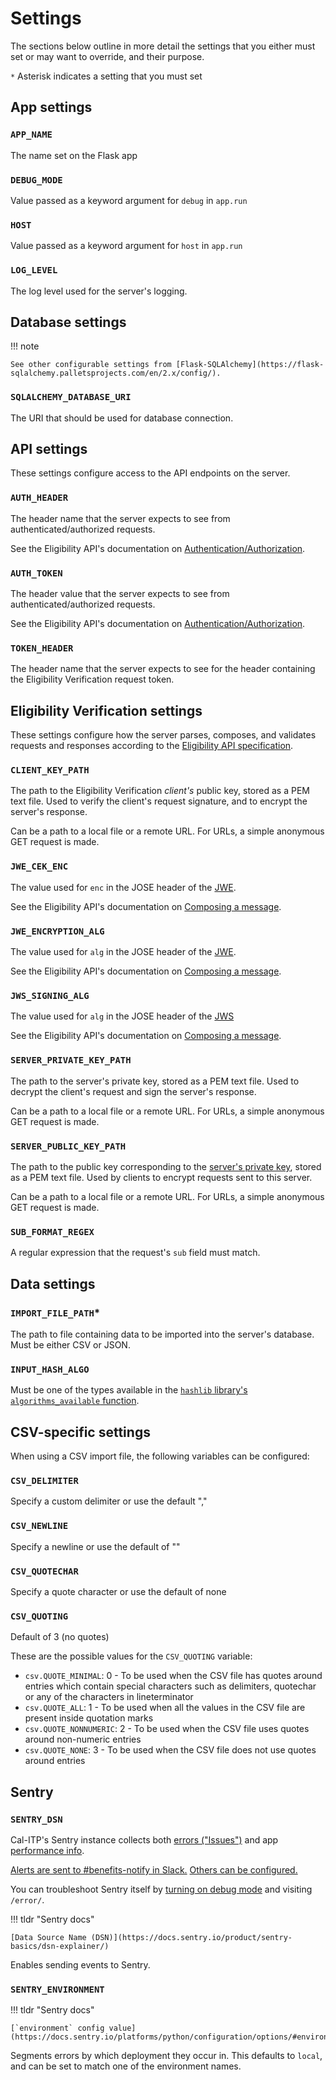 # Settings

The sections below outline in more detail the settings that you either must set or may want to override, and their purpose.

`*` Asterisk indicates a setting that you must set

## App settings

### `APP_NAME`

The name set on the Flask app

### `DEBUG_MODE`

Value passed as a keyword argument for `debug` in `app.run`

### `HOST`

Value passed as a keyword argument for `host` in `app.run`

### `LOG_LEVEL`

The log level used for the server's logging.

## Database settings

!!! note

    See other configurable settings from [Flask-SQLAlchemy](https://flask-sqlalchemy.palletsprojects.com/en/2.x/config/).

### `SQLALCHEMY_DATABASE_URI`

The URI that should be used for database connection.

## API settings

These settings configure access to the API endpoints on the server.

### `AUTH_HEADER`

The header name that the server expects to see from authenticated/authorized requests.

See the Eligibility API's documentation on [Authentication/Authorization](https://docs.calitp.org/eligibility-api/specification/#authenticationauthorization).

### `AUTH_TOKEN`

The header value that the server expects to see from authenticated/authorized requests.

See the Eligibility API's documentation on [Authentication/Authorization](https://docs.calitp.org/eligibility-api/specification/#authenticationauthorization).

### `TOKEN_HEADER`

The header name that the server expects to see for the header containing the Eligibility Verification request token.

## Eligibility Verification settings

These settings configure how the server parses, composes, and validates requests and responses according to the [Eligibility API specification](https://docs.calitp.org/eligibility-api/specification/).

### `CLIENT_KEY_PATH`

The path to the Eligibility Verification _client's_ public key, stored as a PEM text file. Used to verify the client's request signature, and to encrypt the server's response.

Can be a path to a local file or a remote URL. For URLs, a simple anonymous GET request is made.

### `JWE_CEK_ENC`

The value used for `enc` in the JOSE header of the [JWE](https://jwcrypto.readthedocs.io/en/latest/jwe.html).

See the Eligibility API's documentation on [Composing a message](https://docs.calitp.org/eligibility-api/specification/#composing-a-message).

### `JWE_ENCRYPTION_ALG`

The value used for `alg` in the JOSE header of the [JWE](https://jwcrypto.readthedocs.io/en/latest/jwe.html).

See the Eligibility API's documentation on [Composing a message](https://docs.calitp.org/eligibility-api/specification/#composing-a-message).

### `JWS_SIGNING_ALG`

The value used for `alg` in the JOSE header of the [JWS](https://jwcrypto.readthedocs.io/en/latest/jwt.html#jwcrypto.jwt.JWT.make_signed_token)

See the Eligibility API's documentation on [Composing a message](https://docs.calitp.org/eligibility-api/specification/#composing-a-message).

### `SERVER_PRIVATE_KEY_PATH`

The path to the server's private key, stored as a PEM text file. Used to decrypt the client's request and sign the server's response.

Can be a path to a local file or a remote URL. For URLs, a simple anonymous GET request is made.

### `SERVER_PUBLIC_KEY_PATH`

The path to the public key corresponding to the [server's private key](#server_private_key_path), stored as a PEM text file. Used by clients to encrypt
requests sent to this server.

Can be a path to a local file or a remote URL. For URLs, a simple anonymous GET request is made.

### `SUB_FORMAT_REGEX`

A regular expression that the request's `sub` field must match.

## Data settings

### `IMPORT_FILE_PATH`\*

The path to file containing data to be imported into the server's database. Must be either CSV or JSON.

### `INPUT_HASH_ALGO`

Must be one of the types available in the [`hashlib` library's `algorithms_available` function](https://docs.python.org/3/library/hashlib.html#hashlib.algorithms_available).

## CSV-specific settings

When using a CSV import file, the following variables can be configured:

### `CSV_DELIMITER`

Specify a custom delimiter or use the default ","

### `CSV_NEWLINE`

Specify a newline or use the default of ""

### `CSV_QUOTECHAR`

Specify a quote character or use the default of none

### `CSV_QUOTING`

Default of 3 (no quotes)

These are the possible values for the `CSV_QUOTING` variable:

- `csv.QUOTE_MINIMAL`: 0 - To be used when the CSV file has quotes around entries which contain special characters such as delimiters, quotechar or any of the characters in lineterminator
- `csv.QUOTE_ALL`: 1 - To be used when all the values in the CSV file are present inside quotation marks
- `csv.QUOTE_NONNUMERIC`: 2 - To be used when the CSV file uses quotes around non-numeric entries
- `csv.QUOTE_NONE`: 3 - To be used when the CSV file does not use quotes around entries

## Sentry

### `SENTRY_DSN`

Cal-ITP's Sentry instance collects both [errors ("Issues")](https://sentry.calitp.org/organizations/sentry/issues/?project=4) and app [performance info](https://sentry.calitp.org/organizations/sentry/performance/?project=4).

[Alerts are sent to #benefits-notify in Slack.](https://sentry.calitp.org/organizations/sentry/alerts/rules/eligibility-server/10/details/) [Others can be configured.](https://sentry.calitp.org/organizations/sentry/alerts/rules/)

You can troubleshoot Sentry itself by [turning on debug mode](#debug_mode) and visiting `/error/`.

!!! tldr "Sentry docs"

    [Data Source Name (DSN)](https://docs.sentry.io/product/sentry-basics/dsn-explainer/)

Enables sending events to Sentry.

### `SENTRY_ENVIRONMENT`

!!! tldr "Sentry docs"

    [`environment` config value](https://docs.sentry.io/platforms/python/configuration/options/#environment)

Segments errors by which deployment they occur in. This defaults to `local`, and can be set to match one of the environment names.
